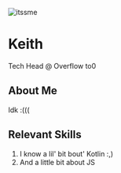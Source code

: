![itssme](https://avatars3.githubusercontent.com/u/6829787?s=460&v=4)

# Keith 
Tech Head @ Overflow to0

## About Me
Idk :(((

## Relevant Skills
1. I know a lil' bit bout' Kotlin :,)
2. And a little bit about JS
